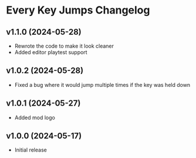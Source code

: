 # Every Key Jumps Changelog
## v1.1.0 (2024-05-28)
- Rewrote the code to make it look cleaner
- Added editor playtest support

## v1.0.2 (2024-05-28)
- Fixed a bug where it would jump multiple times if the key was held down

## v1.0.1 (2024-05-27)
- Added mod logo

## v1.0.0 (2024-05-17)
- Initial release